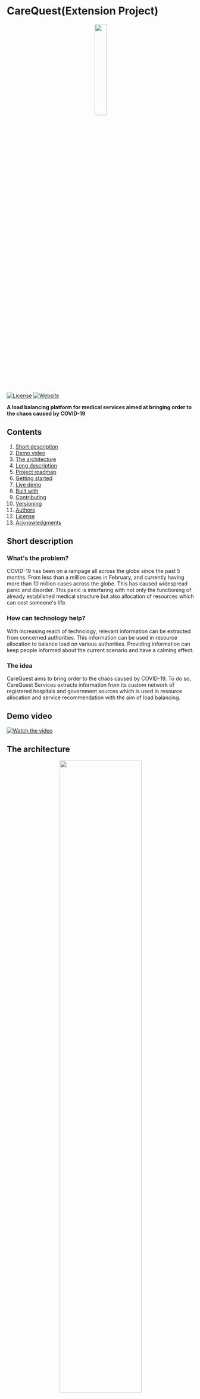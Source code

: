 # CareQuest(Extension Project)

<p align="center"><img src="https://github.com/pjflux2001/CareQuest/blob/master/public/Logo.png" width = "25%" height = "25%"></p>

[![License](https://img.shields.io/badge/License-Apache2-red.svg)](https://www.apache.org/licenses/LICENSE-2.0) [![Website](https://img.shields.io/badge/View-Website-blue)](https://maps-bitsian.herokuapp.com/)

<strong>A load balancing platform for medical services aimed at bringing order to the chaos caused by COVID-19</strong>

## Contents

1. [Short description](#short-description)
1. [Demo video](#demo-video)
1. [The architecture](#the-architecture)
1. [Long description](#long-description)
1. [Project roadmap](#project-roadmap)
1. [Getting started](#getting-started)
1. [Live demo](#live-demo)
1. [Built with](#built-with)
1. [Contributing](#contributing)
1. [Versioning](#versioning)
1. [Authors](#authors)
1. [License](#license)
1. [Acknowledgments](#acknowledgments)

## Short description

### What's the problem?

COVID-19 has been on a rampage all across the globe since the past 5 months. From less than a million cases in February, and currently having more than 10 million cases across the globe. This has caused widespread panic and disorder. This panic is interfaring with not only the functioning of already established medical structure but also allocation of resources which can cost someone's life.

### How can technology help?

With increasing reach of technology, relevant information can be extracted from concerned authorities. This information can be used in resource allocation to balance load on various authorities. Providing information can keep people informed about the current scenario and have a calming effect.

### The idea

CareQuest aims to bring order to the chaos caused by COVID-19. To do so, CareQuest Services extracts information from its custom network of registered hospitals and government sources which is used in resource allocation and service recommendation with the aim of load balancing.

## Demo video

[![Watch the video](https://github.com/pjflux2001/CareQuest/blob/master/public/Logo%20+%20play.png?raw=true)](https://youtu.be/hcojoTFrkz4)

## The architecture

<p align="center"><img src="https://github.com/pjflux2001/CareQuest/blob/master/public/architecture.png?raw=true" width = "66%" height = "66%"></p>

1. PushBot generates regular updates (new beds in hospitals, new plasma patients/donors, stat updates) to the user and pushes them as notification
2. IBM Watson provides assitance to the user as CareBot as it helps him/her guide through different features and functionalities 
3. User accesses the domain using Heroku services
4. Heroku executes nodeJS to render the website
5. Server requests SendGrid to send mail after either of the plamsa forms is submitted
6. SendGrid sends mail to user that contains form data
7. Server sends requests to Firebase
8. Firebase Authentication manages user login, register, and verification services
9. Firebase sends all id card images to its Firebase Storage / Bucket 
10. ID card image is then sent to Tesseract for OCR processing
11. Firebase registers all variables related to hospital and user and stores them in Firebase Realtime Database
12. HERE Map API (Track-a-Bed) sends hospital data to Firebase Realtime Database to link with user data
13. mongoDB sends all hospital data from its collection to HERE Map APIs to be displayed under Track-a-Bed

## Long description

[More detail is available here](DESCRIPTION.md)

## Project roadmap

<p align="center"><img src="https://github.com/pjflux2001/CareQuest/blob/master/public/CareQuest%20Roadmap.png"></p>

## Getting started

These instructions will get you a copy of the project up and running on your local machine for development and testing purposes.

### Ways to host the project on localhost :

Step 1 : Download and Install NodeJS and NPM packages from nodejs.org, or just use the following commands in your terminal window :
        
                        sudo apt-get install nodejs
                        sudo apt-get install npm

Step 2 : Install the http-server package from npm. Use the following command in your command prompt or terminal window :
       
                        npm install -g http-server

Step 3 : Navigate to the project directory using the command line interface and use :
                
                        node app.js

Step 4 : Now, open your browser and navigate to http://localhost:31000/ to access the project.
        

## Live demo

You can find a running system to test at [maps-bitsian.herokuapp.com/](https://maps-bitsian.herokuapp.com/)

## Built with

* [IBM Watson](https://www.ibm.com/in-en/watson) - Chat Assistant : CareBot
* [HERE Maps API](https://developer.here.com/) - HERE Map API for Track-a-Bed
* [Firebase](https://firebase.google.com/) - Database and Storage Used for Plasma Bank
* [nodeJS](https://nodejs.org/en/) - Server Runtime Environment
* [Github](https://github.com/) - Version control
* [Heroku](https://www.heroku.com/) - Cloud Hosting Service
* [jQuery](https://jquery.com/) - JavaScript Library for handling AJAX
* [mongoDB](https://www.mongodb.com/) - NoSQL Database to handle data for Track-a-Bed
* [Tesseract](https://tesseract.projectnaptha.com/) - OCR system for CareNet
* [PushBot](https://pushbots.com/) - Notifications
* [SendGrid](https://sendgrid.com/) - Mailing Service
* [AOS](https://michalsnik.github.io/aos/) - Animation for landing and Plasma Bank pages
* [Bootstrap](https://getbootstrap.com/) - Frontend components
* [Semantic UI](https://semantic-ui.com/) - UI/UX Design


## Contributing

Please read [here](CONTRIBUTING.md) for details on our code of conduct, and the process for submitting pull requests to us.

## Versioning

We use [github](https://github.com/) for versioning. Versions will be made available as [tags on this repository](https://github.com/your/project/tags).

## Authors

* **Prashant Jha** - *Backend* - [pjflux2001](https://github.com/pjflux2001)
* **Sudhanshu Mohan Kashyap** - *Backend And Frontend* - [mightyjoe781](https://github.com/mightyjoe781)
* **Umang Barthwal** - *Backend And Frontend* - [barthwalumang](https://github.com/barthwalumang)

## License

This project is licensed under the Apache 2 License - see the [LICENSE](LICENSE) file for details

## Acknowledgments

* Based on [Billie Thompson's README template](https://gist.github.com/PurpleBooth/109311bb0361f32d87a2).
